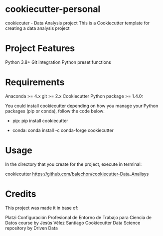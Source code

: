 # cookiecutter-personal
cookiecuter - Data Analysis project
This is a Cookiecutter template for creating a data analysis project

# Project Features
Python 3.8+
Git integration
Python preset functions

# Requirements
Anaconda >= 4.x
git >= 2.x
Cookiecutter Python package >= 1.4.0:

You could install cookiecutter depending on how you manage your Python packages (pip or conda), follow the code below:

- pip:
pip install cookiecutter

- conda:
conda install -c conda-forge cookiecutter

# Usage
In the directory that you create for the project, execute in terminal:

cookiecutter https://github.com/balechon/cookiecutter-Data_Analisys

# Credits
This project was made it in base of:

Platzi Configuración Profesional de Entorno de Trabajo para Ciencia de Datos course by Jesús Vélez Santiago
Cookiecutter Data Science repository by Driven Data
